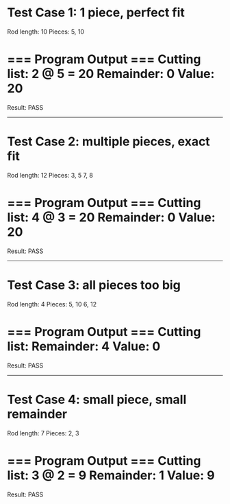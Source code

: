 # Test Case 1: 1 piece, perfect fit
Rod length: 10
Pieces:
5, 10

=== Program Output ===
Cutting list:
2 @ 5 = 20
Remainder: 0
Value: 20
====================
Result: PASS

---

# Test Case 2: multiple pieces, exact fit
Rod length: 12
Pieces:
3, 5
7, 8

=== Program Output ===
Cutting list:
4 @ 3 = 20
Remainder: 0
Value: 20
====================
Result: PASS


---

# Test Case 3: all pieces too big
Rod length: 4
Pieces:
5, 10
6, 12

=== Program Output ===
Cutting list:
Remainder: 4
Value: 0
====================
Result: PASS


---

# Test Case 4: small piece, small remainder
Rod length: 7
Pieces:
2, 3

=== Program Output ===
Cutting list:
3 @ 2 = 9
Remainder: 1
Value: 9
====================
Result: PASS
